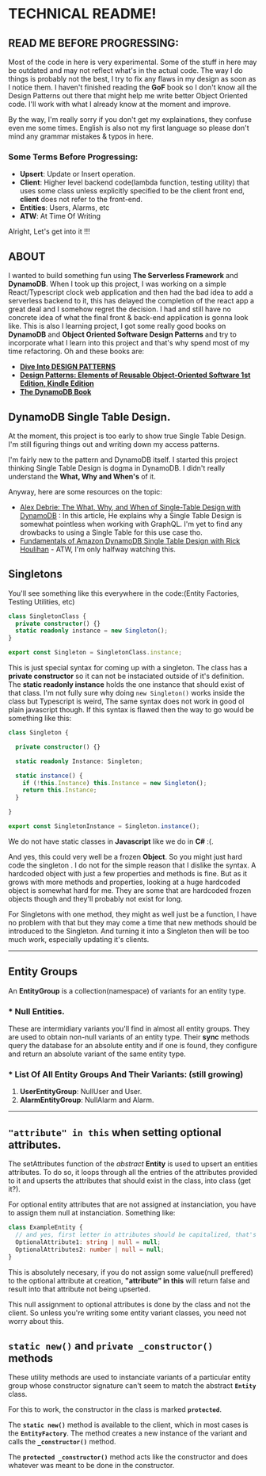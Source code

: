# **TECHNICAL README!**
## **READ ME BEFORE PROGRESSING**:
Most of the code in here is very experimental. Some of the stuff in here may be outdated and may not reflect what's in the actual code. The way I do things is probably not the best, I try to fix any flaws in my design as soon as I notice them. I haven't finished reading the **GoF** book so I don't know all the Design Patterns out there that might help me write better Object Oriented code. I'll work with what I already know at the moment and improve.

By the way, I'm really sorry if you don't get my explainations, they confuse even me some times. English is also not my first language so please don't mind any grammar mistakes & typos in here.

### **Some Terms Before Progressing**:
* **Upsert**: Update or Insert operation.
* **Client**: Higher level backend code(lambda function, testing utility) that uses some class unless explicitly specified to be the client front end, **client** does not refer to the front-end.
* **Entities**: Users, Alarms, etc
* **ATW**: At Time Of Writing

Alright, Let's get into it !!!

## **ABOUT**
I wanted to build something fun using **The Serverless Framework** and **DynamoDB**. When I took up this project, I was working on a simple React/Typescript clock web application and then had the bad idea to add a serverless backend to it, this has delayed the completion of the react app a great deal and I somehow regret the decision. I had and still have no concrete idea of what the final front & back-end application is gonna look like. This is also I learning project, I got some really good books on **DynamoDB** and **Object Oriented Software Design Patterns** and try to incorporate what I learn into this project and that's why spend most of my time refactoring. Oh and these books are:
* **[Dive Into DESIGN PATTERNS](https://refactoring.guru/design-patterns/book)**
* **[Design Patterns: Elements of Reusable Object-Oriented Software 1st Edition, Kindle Edition](https://www.amazon.com/Design-Patterns-Object-Oriented-Addison-Wesley-Professional-ebook/dp/B000SEIBB8)**
* **[The DynamoDB Book](https://www.dynamodbbook.com/)**

## **DynamoDB Single Table Design.**
At the moment, this project is too early to show true Single Table Design. I'm still figuring things out and writing down my access patterns.

I'm fairly new to the pattern and DynamoDB itself. I started this project thinking Single Table Design is dogma in DynamoDB. I didn't really understand the **What, Why and When's** of it.

Anyway, here are some resources on the topic:

* [Alex Debrie: The What, Why, and When of Single-Table Design with DynamoDB](https://www.alexdebrie.com/posts/dynamodb-single-table/) : In this article, He explains why a Single Table Design is somewhat pointless when working with GraphQL. I'm yet to find any drowbacks to using a Single Table for this use case tho.
* [Fundamentals of Amazon DynamoDB Single Table Design with Rick Houlihan](https://youtu.be/KYy8X8t4MB8) - ATW, I'm only halfway watching this.


## **Singletons**

You'll see something like this everywhere in the code:(Entity Factories, Testing
Utilities, etc)

```typescript
class SingletonClass {
  private constructor() {}
  static readonly instance = new Singleton();
}

export const Singleton = SingletonClass.instance;
```

This is just special syntax for coming up with a singleton. The class has a
**private constructor** so it can not be instaciated outside of it's definition.
The **static readonly instance** holds the one instance that should exist of
that class. I'm not fully sure why doing `new Singleton()` works inside the
class but Typescript is weird, The same syntax does not work in good ol plain
javascript though. If this syntax is flawed then the way to go would be
something like this:

```typescript
class Singleton {

  private constructor() {}

  static readonly Instance: Singleton;

  static instance() {
    if (!this.Instance) this.Instance = new Singleton();
    return this.Instance;
  }

}

export const SingletonInstance = Singleton.instance();
```
We do not have static classes in **Javascript** like we do in **C#** :(.

And yes, this could very well be a frozen **Object**. So you might just hard code the singleton . I do not for the simple reason that I dislike the syntax. A hardcoded object with just a few properties and methods is fine. But as it
grows with more methods and properties, looking at a huge hardcoded object is
somewhat hard for me. They are some that are hardcoded frozen objects though and they'll probably not exist for long.

For Singletons with one method, they might as well just be
a function, I have no problem with that but they may come a time that new
methods should be introduced to the Singleton. And turning it into a Singleton
then will be too much work, especially updating it's clients.

*****

## **Entity Groups**

An **EntityGroup** is a collection(namespace) of variants for an entity type.

### \* **Null Entities**.

These are intermidiary variants you'll find in almost all entity groups. They are used to obtain non-null variants of an entity type.
Their **sync** methods query the database for an absolute entity and if one is found, they configure and return an absolute variant of the same entity type.

### * **List Of All Entity Groups And Their Variants:** (still growing)

1. **UserEntityGroup**: NullUser and User.
2. **AlarmEntityGroup**: NullAlarm and Alarm.

***

## **`"attribute" in this`** when setting optional attributes.
The setAttributes function of the _abstract_ **Entity** is used to upsert an entities attributes.
To do so, it loops through all the entries of the attributes provided to it and upserts the attributes that should exist in the class, into class (get it?).

For optional entity attributes that are not assigned at instanciation, you have to assign them null at instanciation. Something like:

```typescript
class ExampleEntity {
  // and yes, first letter in attributes should be capitalized, that's a rule!
  OptionalAttribute1: string | null = null;
  OptionalAttributes2: number | null = null;
}
```

This is absolutely necesary, if you do not assign some value(null preffered) to the optional attribute at creation, **"attribute" in this** will return false and result into that attribute not being upserted.

This null assignment to optional attributes is done by the class and not the client. So unless you're writing some entity variant classes, you need not worry about this.


## **`static new()`** and **`private _constructor()`** methods
These utility methods are used to instanciate variants of a particular entity group whose constructor signature can't seem to match the abstract **`Entity`** class.

For this to work, the constructor in the class is marked **`protected`**.

The **`static new()`** method is available to the client, which in most cases is the **`EntityFactory`**. The method creates a new instance of the variant and calls the **`_constructor()`** method.

The **`protected _constructor()`** method acts like the constructor and does whatever was meant to be done in the constructor.